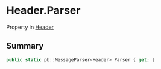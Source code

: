 # Header.Parser

Property in [Header](/docs/api/csharp/yarn.header.md)

## Summary



```csharp
public static pb::MessageParser<Header> Parser { get; }
```

